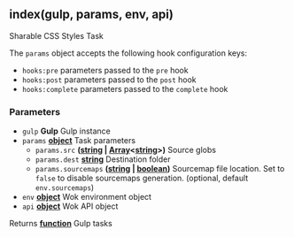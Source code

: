 <!-- Generated by documentation.js. Update this documentation by updating the source code. -->

## index(gulp, params, env, api)

Sharable CSS Styles Task

The `params` object accepts the following hook configuration keys:

-   `hooks:pre` parameters passed to the `pre` hook
-   `hooks:post` parameters passed to the `post` hook
-   `hooks:complete` parameters passed to the `complete` hook

### Parameters

-   `gulp` **Gulp** Gulp instance
-   `params` **[object][1]** Task parameters
    -   `params.src` **([string][2] \| [Array][3]&lt;[string][2]>)** Source globs
    -   `params.dest` **[string][2]** Destination folder
    -   `params.sourcemaps` **([string][2] \| [boolean][4])** Sourcemap file location. Set to `false` to disable sourcemaps generation. (optional, default `env.sourcemaps`)
-   `env` **[object][1]** Wok environment object
-   `api` **[object][1]** Wok API object

Returns **[function][5]** Gulp tasks

[1]: https://developer.mozilla.org/docs/Web/JavaScript/Reference/Global_Objects/Object

[2]: https://developer.mozilla.org/docs/Web/JavaScript/Reference/Global_Objects/String

[3]: https://developer.mozilla.org/docs/Web/JavaScript/Reference/Global_Objects/Array

[4]: https://developer.mozilla.org/docs/Web/JavaScript/Reference/Global_Objects/Boolean

[5]: https://developer.mozilla.org/docs/Web/JavaScript/Reference/Statements/function
